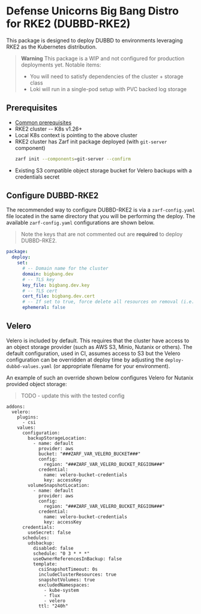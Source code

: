 # Defense Unicorns Big Bang Distro for RKE2 (DUBBD-RKE2)

This package is designed to deploy DUBBD to environments leveraging RKE2 as the Kubernetes distribution.

> **Warning**
> This package is a WIP and not configured for production deployments yet. Notable items:
>
> - You will need to satisfy dependencies of the cluster + storage class
> - Loki will run in a single-pod setup with PVC backed log storage

## Prerequisites

- [Common prerequisites](../docs/prereq-steps.md)
- RKE2 cluster -- K8s v1.26+
- Local K8s context is pointing to the above cluster
- RKE2 cluster has Zarf init package deployed (with `git-server` component)
  ```bash
  zarf init --components=git-server --confirm
  ```
- Existing S3 compatible object storage bucket for Velero backups with a credentials secret

## Configure DUBBD-RKE2

The recommended way to configure DUBBD-RKE2 is via a `zarf-config.yaml` file located in the same directory that you will be performing the deploy. The available `zarf-config.yaml` configurations are shown below.

> Note the keys that are not commented out are **required** to deploy DUBBD-RKE2.

```yaml
package:
  deploy:
    set:
      # -- Domain name for the cluster
      domain: bigbang.dev
      # -- TLS key
      key_file: bigbang.dev.key
      # -- TLS cert
      cert_file: bigbang.dev.cert
      # -- If set to true, force delete all resources on removal (i.e. object storage, PVCs, etc)
      ephemeral: false
```

## Velero
Velero is included by default. This requires that the cluster have access to an object storage provider (such as AWS S3, Minio, Nutanix or others). The default configuration, used in CI, assumes access to S3 but the Velero configuration can be overridden at deploy time by adjusting the `deploy-dubbd-values.yaml` (or appropriate filename for your environment).

An example of such an override shown below configures Velero for Nutanix provided object storage:
> TODO - update this with the tested config
```
addons:
  velero:
    plugins:
      - csi
    values:
      configuration:
        backupStorageLocation:
          - name: default
            provider: aws
            bucket: "###ZARF_VAR_VELERO_BUCKET###"
            config:
              region: "###ZARF_VAR_VELERO_BUCKET_REGION###"
            credential:
              name: velero-bucket-credentials
              key: accessKey
        volumeSnapshotLocation:
          - name: default
            provider: aws
            config:
              region: "###ZARF_VAR_VELERO_BUCKET_REGION###"
            credential:
              name: velero-bucket-credentials
              key: accessKey
      credentials:
        useSecret: false
      schedules:
        udsbackup:
          disabled: false
          schedule: "0 3 * * *"
          useOwnerReferencesInBackup: false
          template:
            csiSnapshotTimeout: 0s
            includeClusterResources: true
            snapshotVolumes: true
            excludedNamespaces:
              - kube-system
              - flux
              - velero
            ttl: "240h"
```